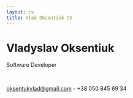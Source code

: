 ```yaml
---
layout: cv
title: Vlad Oksentiuk CV
---
```

# Vladyslav Oksentiuk
Software Developer

<br/>

<a href="oksentukvlad@gmail.com">oksentukvlad@gmail.com</a> - +38 050 845 69 34

<!-- ### Footer

Last updated: November 2018 -->
